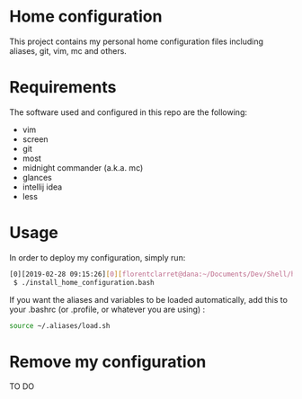 # Home configuration

This project contains my personal home configuration files including aliases, git, vim, mc and others.

# Requirements

The software used and configured in this repo are the following:

* vim
* screen
* git
* most
* midnight commander (a.k.a. mc)
* glances
* intellij idea
* less

# Usage

In order to deploy my configuration, simply run:

``` bash 
[0][2019-02-28 09:15:26][0][florentclarret@dana:~/Documents/Dev/Shell/home-configuration] (branch: master)  
 $ ./install_home_configuration.bash 
```

If you want the aliases and variables to be loaded automatically, add this to your .bashrc (or .profile, or whatever you are using) :

``` bash
source ~/.aliases/load.sh
```

# Remove my configuration 

TO DO
